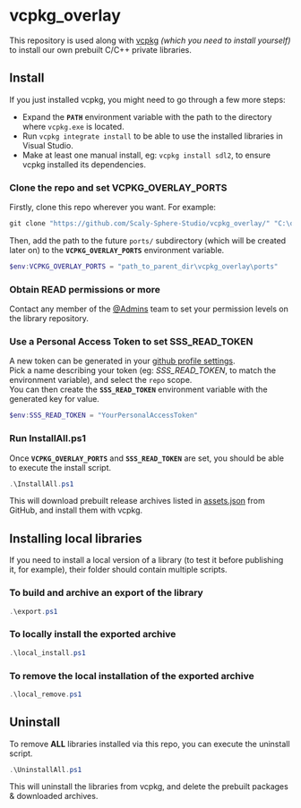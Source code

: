 # vcpkg_overlay
This repository is used along with [vcpkg](https://github.com/microsoft/vcpkg) _(which you need to install yourself)_ to install our own prebuilt C/C++ private libraries.<br/>

## Install
If you just installed vcpkg, you might need to go through a few more steps:
- Expand the **`PATH`** environment variable with the path to the directory where `vcpkg.exe` is located.
- Run `vcpkg integrate install` to be able to use the installed libraries in Visual Studio.
- Make at least one manual install, eg: `vcpkg install sdl2`, to ensure vcpkg installed its dependencies.

### Clone the repo and set VCPKG_OVERLAY_PORTS
Firstly, clone this repo wherever you want. For example:
```ps1
git clone "https://github.com/Scaly-Sphere-Studio/vcpkg_overlay/" "C:\dev\vcpkg_overlay"
```
Then, add the path to the future `ports/` subdirectory (which will be created later on) to the **`VCPKG_OVERLAY_PORTS`** environment variable.<br/>
```ps1
$env:VCPKG_OVERLAY_PORTS = "path_to_parent_dir\vcpkg_overlay\ports"
```

### Obtain READ permissions or more
Contact any member of the [@Admins](https://github.com/orgs/Scaly-Sphere-Studio/teams/admins/members) team to set your permission levels on the library repository.<br/>

### Use a Personal Access Token to set SSS_READ_TOKEN
A new token can be generated in your [github profile settings](https://github.com/settings/tokens).<br/>
Pick a name describing your token (eg: _SSS_READ_TOKEN_, to match the environment variable), and select the `repo` scope.<br/>
You can then create the **`SSS_READ_TOKEN`** environment variable with the generated key for value.<br/>
```ps1
$env:SSS_READ_TOKEN = "YourPersonalAccessToken"
```

### Run InstallAll.ps1
Once **`VCPKG_OVERLAY_PORTS`** and **`SSS_READ_TOKEN`** are set, you should be able to execute the install script.<br/>
```ps1
.\InstallAll.ps1
```
This will download prebuilt release archives listed in [assets.json](./assets.json) from GitHub, and install them with vcpkg.<br/>

## Installing local libraries
If you need to install a local version of a library (to test it before publishing it, for example), their folder should contain multiple scripts.<br/>
### To build and archive an export of the library
```ps1
.\export.ps1
```
### To locally install the exported archive
```ps1
.\local_install.ps1
```
### To remove the local installation of the exported archive
```ps1
.\local_remove.ps1
```

## Uninstall
To remove **ALL** libraries installed via this repo, you can execute the uninstall script.<br/>
```ps1
.\UninstallAll.ps1
```
This will uninstall the libraries from vcpkg, and delete the prebuilt packages & downloaded archives.<br/>
